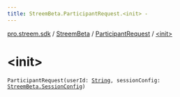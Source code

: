 ```yaml
---
title: StreemBeta.ParticipantRequest.<init> - 
---
```


[pro.streem.sdk](../../index.html) / [StreemBeta](../index.html) / [ParticipantRequest](index.html) / [&lt;init&gt;](./-init-.html)

# &lt;init&gt;

`ParticipantRequest(userId: `[`String`](https://kotlinlang.org/api/latest/jvm/stdlib/kotlin/-string/index.html)`, sessionConfig: `[`StreemBeta.SessionConfig`](../-session-config/index.html)`)`